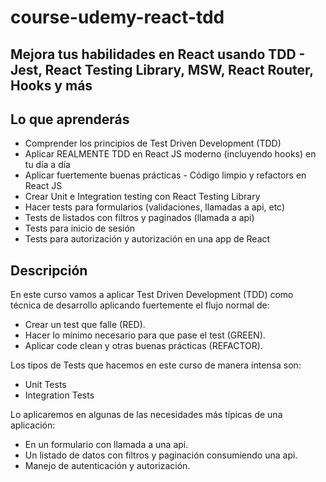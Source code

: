 # course-udemy-react-tdd

## Mejora tus habilidades en React usando TDD - Jest, React Testing Library, MSW, React Router, Hooks y más

## Lo que aprenderás

- Comprender los principios de Test Driven Development (TDD)
- Aplicar REALMENTE TDD en React JS moderno (incluyendo hooks) en tu día a día
- Aplicar fuertemente buenas prácticas - Código limpio y refactors en React JS
- Crear Unit e Integration testing con React Testing Library
- Hacer tests para formularios (validaciones, llamadas a api, etc)
- Tests de listados con filtros y paginados (llamada a api)
- Tests para inicio de sesión
- Tests para autorización y autorización en una app de React

## Descripción

En este curso vamos a aplicar Test Driven Development (TDD) como técnica de desarrollo aplicando fuertemente el flujo normal de:

- Crear un test que falle (RED).
- Hacer lo mínimo necesario para que pase el test (GREEN).
- Aplicar code clean y otras buenas prácticas (REFACTOR).

Los tipos de Tests que hacemos en este curso de manera intensa son:

- Unit Tests
- Integration Tests

Lo aplicaremos en algunas de las necesidades más típicas de una aplicación:

- En un formulario con llamada a una api.
- Un listado de datos con filtros y paginación consumiendo una api.
- Manejo de autenticación y autorización.
